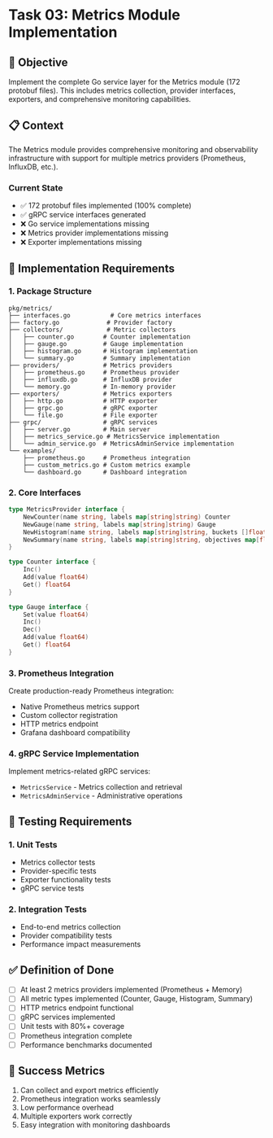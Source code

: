 <!-- file: tasks/03-metrics-module-implementation.md -->
<!-- version: 1.0.0 -->
<!-- guid: e3f3g3h3-c3d3-6e6f-0a0b-345678901cde -->

# Task 03: Metrics Module Implementation

## 🎯 Objective

Implement the complete Go service layer for the Metrics module (172 protobuf files). This includes metrics collection, provider interfaces, exporters, and comprehensive monitoring capabilities.

## 📋 Context

The Metrics module provides comprehensive monitoring and observability infrastructure with support for multiple metrics providers (Prometheus, InfluxDB, etc.).

### Current State

- ✅ 172 protobuf files implemented (100% complete)
- ✅ gRPC service interfaces generated
- ❌ Go service implementations missing
- ❌ Metrics provider implementations missing
- ❌ Exporter implementations missing

## 🔧 Implementation Requirements

### 1. Package Structure

```text
pkg/metrics/
├── interfaces.go           # Core metrics interfaces
├── factory.go             # Provider factory
├── collectors/            # Metric collectors
│   ├── counter.go        # Counter implementation
│   ├── gauge.go          # Gauge implementation
│   ├── histogram.go      # Histogram implementation
│   └── summary.go        # Summary implementation
├── providers/            # Metrics providers
│   ├── prometheus.go     # Prometheus provider
│   ├── influxdb.go       # InfluxDB provider
│   └── memory.go         # In-memory provider
├── exporters/            # Metrics exporters
│   ├── http.go           # HTTP exporter
│   ├── grpc.go           # gRPC exporter
│   └── file.go           # File exporter
├── grpc/                 # gRPC services
│   ├── server.go         # Main server
│   ├── metrics_service.go # MetricsService implementation
│   └── admin_service.go  # MetricsAdminService implementation
└── examples/
    ├── prometheus.go     # Prometheus integration
    ├── custom_metrics.go # Custom metrics example
    └── dashboard.go      # Dashboard integration
```

### 2. Core Interfaces

```go
type MetricsProvider interface {
    NewCounter(name string, labels map[string]string) Counter
    NewGauge(name string, labels map[string]string) Gauge
    NewHistogram(name string, labels map[string]string, buckets []float64) Histogram
    NewSummary(name string, labels map[string]string, objectives map[float64]float64) Summary
}

type Counter interface {
    Inc()
    Add(value float64)
    Get() float64
}

type Gauge interface {
    Set(value float64)
    Inc()
    Dec()
    Add(value float64)
    Get() float64
}
```

### 3. Prometheus Integration

Create production-ready Prometheus integration:

- Native Prometheus metrics support
- Custom collector registration
- HTTP metrics endpoint
- Grafana dashboard compatibility

### 4. gRPC Service Implementation

Implement metrics-related gRPC services:

- `MetricsService` - Metrics collection and retrieval
- `MetricsAdminService` - Administrative operations

## 🧪 Testing Requirements

### 1. Unit Tests

- Metrics collector tests
- Provider-specific tests
- Exporter functionality tests
- gRPC service tests

### 2. Integration Tests

- End-to-end metrics collection
- Provider compatibility tests
- Performance impact measurements

## ✅ Definition of Done

- [ ] At least 2 metrics providers implemented (Prometheus + Memory)
- [ ] All metric types implemented (Counter, Gauge, Histogram, Summary)
- [ ] HTTP metrics endpoint functional
- [ ] gRPC services implemented
- [ ] Unit tests with 80%+ coverage
- [ ] Prometheus integration complete
- [ ] Performance benchmarks documented

## 🎯 Success Metrics

1. Can collect and export metrics efficiently
2. Prometheus integration works seamlessly
3. Low performance overhead
4. Multiple exporters work correctly
5. Easy integration with monitoring dashboards
